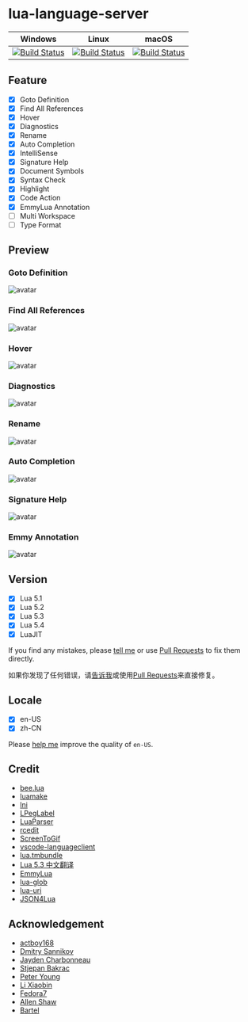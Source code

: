# lua-language-server

| Windows | Linux | macOS |
| ------- | ----- | ----- |
| [![Build Status](https://dev.azure.com/sumneko/lua-language-server/_apis/build/status/sumneko.lua-language-server?branchName=master&jobName=windows)](https://dev.azure.com/sumneko/lua-language-server/_build/latest?definitionId=1&branchName=master) | [![Build Status](https://dev.azure.com/sumneko/lua-language-server/_apis/build/status/sumneko.lua-language-server?branchName=master&jobName=linux)](https://dev.azure.com/sumneko/lua-language-server/_build/latest?definitionId=1&branchName=master) | [![Build Status](https://dev.azure.com/sumneko/lua-language-server/_apis/build/status/sumneko.lua-language-server?branchName=master&jobName=macos)](https://dev.azure.com/sumneko/lua-language-server/_build/latest?definitionId=1&branchName=master)

## Feature

- [x] Goto Definition
- [x] Find All References
- [x] Hover
- [x] Diagnostics
- [x] Rename
- [x] Auto Completion
- [x] IntelliSense
- [x] Signature Help
- [x] Document Symbols
- [x] Syntax Check
- [x] Highlight
- [x] Code Action
- [x] EmmyLua Annotation
- [ ] Multi Workspace
- [ ] Type Format

## Preview

### Goto Definition

![avatar](https://github.com/sumneko/vscode-lua-language-server/raw/master/images//Goto%20Definition.gif)

### Find All References

![avatar](https://github.com/sumneko/vscode-lua-language-server/raw/master/images//Find%20All%20References.gif)

### Hover

![avatar](https://github.com/sumneko/vscode-lua-language-server/raw/master/images/Hover.gif)

### Diagnostics

![avatar](https://github.com/sumneko/vscode-lua-language-server/raw/master/images/Diagnostics.gif)

### Rename

![avatar](https://github.com/sumneko/vscode-lua-language-server/raw/master/images/Rename.gif)

### Auto Completion

![avatar](https://github.com/sumneko/vscode-lua-language-server/raw/master/images/Auto%20Completion.gif)

### Signature Help

![avatar](https://github.com/sumneko/vscode-lua-language-server/raw/master/images/Signature%20Help.gif)

### Emmy Annotation

![avatar](https://github.com/sumneko/vscode-lua-language-server/raw/master/images/Emmy%20Annotation.gif)

## Version

- [x] Lua 5.1
- [x] Lua 5.2
- [x] Lua 5.3
- [x] Lua 5.4
- [x] LuaJIT

If you find any mistakes, please [tell me][issues] or use [Pull Requests][@lua] to fix them directly.

如果你发现了任何错误，请[告诉我][issues]或使用[Pull Requests][@lua]来直接修复。

[issues]: https://github.com/sumneko/lua-language-server/issues
[@lua]: https://github.com/sumneko/lua-language-server/tree/master/libs/%40lua

## Locale

- [x] en-US
- [x] zh-CN

Please [help me][en-US] improve the quality of `en-US`.

[en-US]: https://github.com/sumneko/vscode-lua-language-server/tree/master/locale/en-US

## Credit

* [bee.lua](https://github.com/actboy168/bee.lua)
* [luamake](https://github.com/actboy168/luamake)
* [lni](https://github.com/actboy168/lni)
* [LPegLabel](https://github.com/sqmedeiros/lpeglabel)
* [LuaParser](https://github.com/sumneko/LuaParser)
* [rcedit](https://github.com/electron/rcedit)
* [ScreenToGif](https://github.com/NickeManarin/ScreenToGif)
* [vscode-languageclient](https://github.com/microsoft/vscode-languageserver-node)
* [lua.tmbundle](https://github.com/textmate/lua.tmbundle)
* [Lua 5.3 中文翻译](https://cloudwu.github.io/lua53doc/manual.html)
* [EmmyLua](https://emmylua.github.io)
* [lua-glob](https://github.com/sumneko/lua-glob)
* [lua-uri](https://github.com/sumneko/lua-uri)
* [JSON4Lua](http://github.com/craigmj/json4lua/)

## Acknowledgement

* [actboy168](https://github.com/actboy168)
* [Dmitry Sannikov](https://github.com/dasannikov)
* [Jayden Charbonneau](https://github.com/Reshiram110)
* [Stjepan Bakrac](https://github.com/z16)
* [Peter Young](https://github.com/young40)
* [Li Xiaobin](https://github.com/Xiaobin0860)
* [Fedora7](https://github.com/Fedora7)
* [Allen Shaw](https://github.com/shuxiao9058)
* [Bartel](https://github.com/Letrab)
